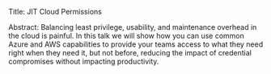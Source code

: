 Title: JIT Cloud Permissions

Abstract: Balancing least privilege, usability, and maintenance overhead in the cloud is painful. In this talk we will show how you can use common Azure and AWS
capabilities to provide your teams access to what they need right when they need it, but not before, reducing the impact of credential compromises without
impacting productivity.
